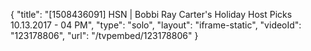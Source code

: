 {
    "title": "[1508436091] HSN | Bobbi Ray Carter's Holiday Host Picks 10.13.2017 - 04 PM",
    "type": "solo",
    "layout": "iframe-static",
    "videoId": "123178806",
    "url": "\/tvpembed\/123178806"
}